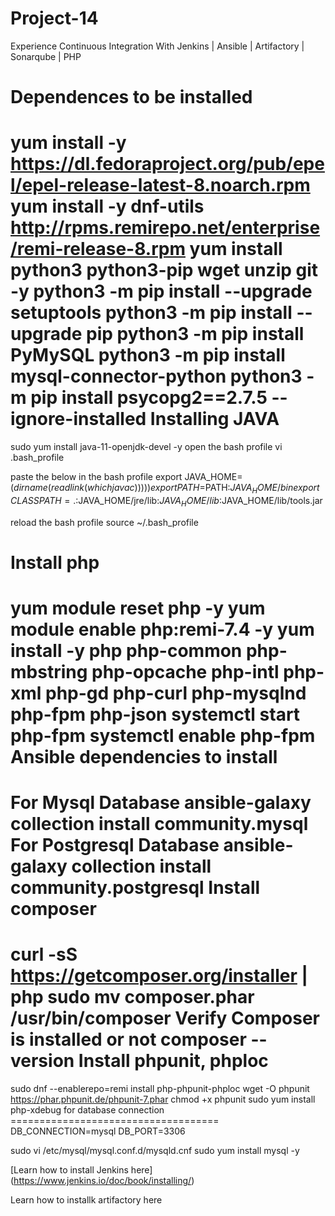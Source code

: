 # Project-14
 Experience Continuous Integration With Jenkins | Ansible | Artifactory | Sonarqube | PHP



Dependences to be installed
====================================

yum install -y https://dl.fedoraproject.org/pub/epel/epel-release-latest-8.noarch.rpm
yum install -y dnf-utils http://rpms.remirepo.net/enterprise/remi-release-8.rpm
yum install python3 python3-pip wget unzip git -y
python3 -m pip install --upgrade setuptools
python3 -m pip install --upgrade pip
python3 -m pip install PyMySQL
python3 -m pip install mysql-connector-python
python3 -m pip install psycopg2==2.7.5 --ignore-installed
Installing JAVA
====================================

sudo yum install java-11-openjdk-devel -y
open the bash profile
vi .bash_profile

paste the below in the bash profile
export JAVA_HOME=$(dirname 
(readlink 
(which javac))))) export PATH=$PATH:$JAVA_HOME/bin export CLASSPATH=.:$JAVA_HOME/jre/lib:$JAVA_HOME/lib:$JAVA_HOME/lib/tools.jar

reload the bash profile
source ~/.bash_profile

Install php
=====================================

yum module reset php -y
yum module enable php:remi-7.4 -y
yum install -y php php-common php-mbstring php-opcache php-intl php-xml php-gd php-curl php-mysqlnd php-fpm php-json
systemctl start php-fpm
systemctl enable php-fpm
Ansible dependencies to install
=====================================

For Mysql Database
ansible-galaxy collection install community.mysql
For Postgresql Database
ansible-galaxy collection install community.postgresql
Install composer
=====================================

curl -sS https://getcomposer.org/installer | php
sudo mv composer.phar /usr/bin/composer
Verify Composer is installed or not
composer --version
Install phpunit, phploc
=====================================

sudo dnf --enablerepo=remi install php-phpunit-phploc
wget -O phpunit https://phar.phpunit.de/phpunit-7.phar
chmod +x phpunit
sudo yum install php-xdebug
for database connection
==================================== DB_CONNECTION=mysql DB_PORT=3306

sudo vi /etc/mysql/mysql.conf.d/mysqld.cnf sudo yum install mysql -y

[Learn how to install Jenkins here] (https://www.jenkins.io/doc/book/installing/)

Learn how to installk artifactory here
